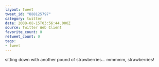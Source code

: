 ```yaml
---
layout: tweet
tweet_id: "888125797"
category: twitter
date: 2008-08-15T03:56:44.000Z
source: Twitter Web Client
favorite_count: 0
retweet_count: 0
tags:
- tweet
---
```


sitting down with another pound of strawberries... mmmmm, strawberries!
